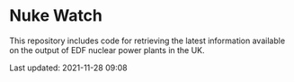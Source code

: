 # Nuke Watch

This repository includes code for retrieving the latest information available on the output of EDF nuclear power plants in the UK.

Last updated: 2021-11-28 09:08